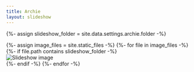 ```yaml
---
title: Archie
layout: slideshow
---
```

{%- assign slideshow_folder = site.data.settings.archie.folder -%}
<div class="slideshow-container">
{%- assign image_files = site.static_files -%}
{%- for file in image_files -%}
    {%- if file.path contains slideshow_folder -%}
        <div class="mySlides fade">
            <img src="{{ file.path }}" alt="Slideshow image">
        </div>
    {%- endif -%}
{%- endfor -%}
</div>

